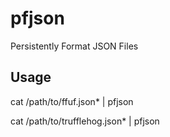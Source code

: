 # pfjson
Persistently Format JSON Files

## Usage
cat /path/to/ffuf.json* | pfjson

cat /path/to/trufflehog.json* | pfjson
